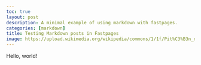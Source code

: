 ```yaml
---
toc: true
layout: post
description: A minimal example of using markdown with fastpages.
categories: [markdown]
title: Testing Markdown posts in Fastpages
image: https://upload.wikimedia.org/wikipedia/commons/1/1f/Pit%C3%B3n_de_la_India_%28Python_molurus%29%2C_Zoo_de_Ciudad_Ho_Chi_Minh%2C_Vietnam%2C_2013-08-14%2C_DD_08.JPG
---
```

Hello, world!
